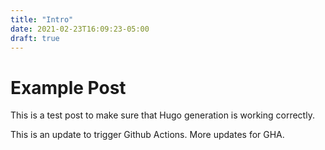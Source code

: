 ```yaml
---
title: "Intro"
date: 2021-02-23T16:09:23-05:00
draft: true
---
```


# Example Post

This is a test post to make sure that Hugo generation is working correctly.

This is an update to trigger Github Actions.  More updates for GHA.

